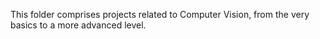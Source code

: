 This folder comprises projects related to Computer Vision, from the very basics to a more advanced level.
